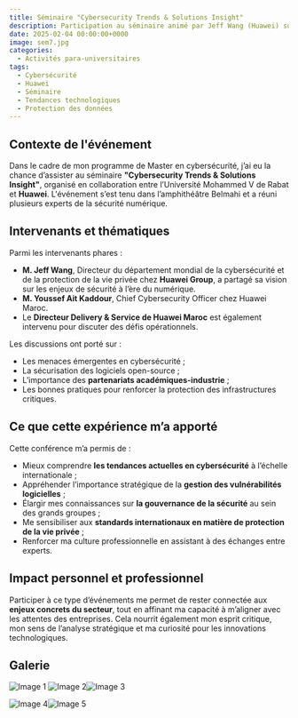 ```yaml
---
title: Séminaire "Cybersecurity Trends & Solutions Insight"
description: Participation au séminaire animé par Jeff Wang (Huawei) sur les tendances et solutions en cybersécurité
date: 2025-02-04 00:00:00+0000
image: sem7.jpg
categories:
  - Activités para-universitaires
tags: 
  - Cybersécurité
  - Huawei
  - Séminaire
  - Tendances technologiques
  - Protection des données
---
```


## Contexte de l'événement

Dans le cadre de mon programme de Master en cybersécurité, j’ai eu la chance d’assister au séminaire **"Cybersecurity Trends & Solutions Insight"**, organisé en collaboration entre l’Université Mohammed V de Rabat et **Huawei**. L'événement s’est tenu dans l’amphithéâtre Belmahi et a réuni plusieurs experts de la sécurité numérique.

## Intervenants et thématiques

Parmi les intervenants phares :

- **M. Jeff Wang**, Directeur du département mondial de la cybersécurité et de la protection de la vie privée chez **Huawei Group**, a partagé sa vision sur les enjeux de sécurité à l’ère du numérique.
- **M. Youssef Ait Kaddour**, Chief Cybersecurity Officer chez Huawei Maroc.
- Le **Directeur Delivery & Service de Huawei Maroc** est également intervenu pour discuter des défis opérationnels.

Les discussions ont porté sur :
- Les menaces émergentes en cybersécurité ;
- La sécurisation des logiciels open-source ;
- L’importance des **partenariats académiques-industrie** ;
- Les bonnes pratiques pour renforcer la protection des infrastructures critiques.

## Ce que cette expérience m’a apporté

Cette conférence m’a permis de :

- Mieux comprendre **les tendances actuelles en cybersécurité** à l’échelle internationale ;
- Appréhender l’importance stratégique de la **gestion des vulnérabilités logicielles** ;
- Élargir mes connaissances sur **la gouvernance de la sécurité** au sein des grands groupes ;
- Me sensibiliser aux **standards internationaux en matière de protection de la vie privée** ;
- Renforcer ma culture professionnelle en assistant à des échanges entre experts.

## Impact personnel et professionnel

Participer à ce type d’événements me permet de rester connectée aux **enjeux concrets du secteur**, tout en affinant ma capacité à m’aligner avec les attentes des entreprises. Cela nourrit également mon esprit critique, mon sens de l’analyse stratégique et ma curiosité pour les innovations technologiques.

## Galerie

![Image 1](sem1.jpg)
![Image 2](sem2.jpg)![Image 3](sem3.jpg)

![Image 4](sem4.jpg)![Image 5](sem5.jpg)
